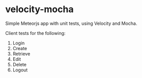# velocity-mocha
Simple Meteorjs app with unit tests, using Velocity and Mocha.

Client tests for the following:

1. Login
2. Create
3. Retrieve
4. Edit
5. Delete
6. Logout

